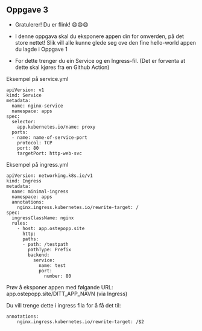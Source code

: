 ## Oppgave 3

* Gratulerer! Du er flink! :smile::smile::smile:

* I denne oppgava skal du eksponere appen din for omverden, på det store nettet! Slik vill alle kunne glede seg ove den fine hello-world appen du lagde i Oppgave 1

* For dette trenger du ein Service og en Ingress-fil. (Det er forventa at dette skal kjøres fra en Github Action)

Eksempel på service.yml

```
apiVersion: v1
kind: Service
metadata:
  name: nginx-service
  namespace: apps
spec:
  selector:
    app.kubernetes.io/name: proxy
  ports:
  - name: name-of-service-port
    protocol: TCP
    port: 80
    targetPort: http-web-svc
```

Eksempel på ingress.yml

```
apiVersion: networking.k8s.io/v1
kind: Ingress
metadata:
  name: minimal-ingress
  namespace: apps
  annotations:
    nginx.ingress.kubernetes.io/rewrite-target: /
spec:
  ingressClassName: nginx
  rules:
    - host: app.ostepopp.site
      http:
      paths:
      - path: /testpath
        pathType: Prefix
        backend:
          service:
            name: test
            port:
              number: 80
```

Prøv å eksponer appen med følgande URL: app.ostepopp.site/DITT_APP_NAVN (via Ingress)

Du vill trenge dette i ingress fila for å få det til:
```
annotations:
    nginx.ingress.kubernetes.io/rewrite-target: /$2
```
